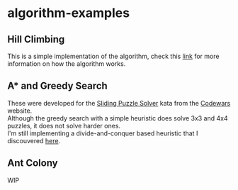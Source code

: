 # algorithm-examples

## Hill Climbing

This is a simple implementation of the algorithm, check this [link](https://www.geeksforgeeks.org/introduction-hill-climbing-artificial-intelligence/) for more information on how the algorithm works.

## A* and Greedy Search

These were developed for the [Sliding Puzzle Solver](https://www.codewars.com/kata/sliding-puzzle-solver/train/python) kata from the [Codewars](https://www.codewars.com/) website.  
Although the greedy search with a simple heuristic does solve 3x3 and 4x4 puzzles, it does not solve harder ones.  
I'm still implementing a divide-and-conquer based heuristic that I discouvered [here](https://www.kopf.com.br/kaplof/how-to-solve-any-slide-puzzle-regardless-of-its-size/).

## Ant Colony
WIP
